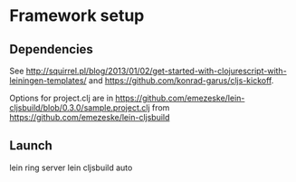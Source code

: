 Framework setup
===============

Dependencies
------------

See http://squirrel.pl/blog/2013/01/02/get-started-with-clojurescript-with-leiningen-templates/ and https://github.com/konrad-garus/cljs-kickoff.

Options for project.clj are in https://github.com/emezeske/lein-cljsbuild/blob/0.3.0/sample.project.clj from https://github.com/emezeske/lein-cljsbuild

Launch
------

lein ring server
lein cljsbuild auto
